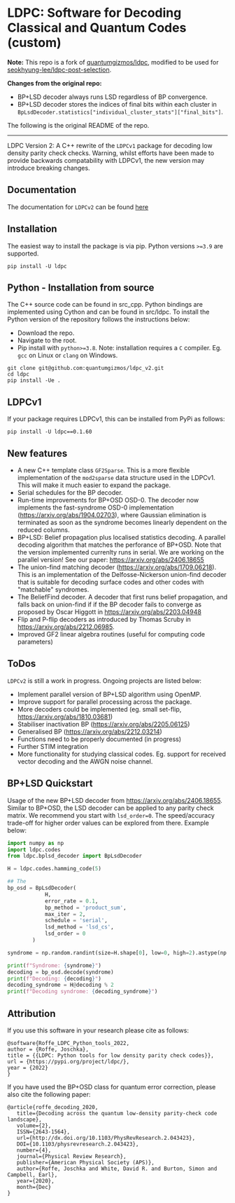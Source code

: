 # LDPC: Software for Decoding Classical and Quantum Codes (custom)

**Note:** This repo is a fork of [quantumgizmos/ldpc](https://github.com/quantumgizmos/ldpc), modified to be used for [seokhyung-lee/ldpc-post-selection](https://github.com/seokhyung-lee/ldpc-post-selection).

**Changes from the original repo:**
- BP+LSD decoder always runs LSD regardless of BP convergence.
- BP+LSD decoder stores the indices of final bits within each cluster in `BpLsdDecoder.statistics["individual_cluster_stats"]["final_bits"]`.

The following is the original README of the repo.

---

LDPC Version 2: A C++ rewrite of the `LDPCv1` package for decoding low density parity check checks.
Warning, whilst efforts have been made to provide backwards compatability with LDPCv1, the new version may introduce breaking changes.

## Documentation

The documentation for `LDPCv2` can be found [here](https://roffe.eu/software/ldpc)

## Installation

The easiest way to install the package is via pip. Python versions `>=3.9` are supported.

```pip install -U ldpc```

## Python - Installation from source

The C++ source code can be found in src_cpp. Python bindings are implemented using Cython and can be found in src/ldpc. To install the Python version of the repository follows the instructions below: 

- Download the repo.
- Navigate to the root.
- Pip install with `python>=3.8`.
Note: installation requires a `C` compiler. Eg. `gcc` on Linux or `clang` on Windows.

```
git clone git@github.com:quantumgizmos/ldpc_v2.git
cd ldpc
pip install -Ue .
```

## LDPCv1
If your package requires LDPCv1, this can be installed from PyPi as follows:

```pip install -U ldpc==0.1.60```

## New features

- A new C++ template class `GF2Sparse`. This is a more flexible implementation of the `mod2sparse` data structure used in the LDPCv1. This will make it much easier to expand the package.
- Serial schedules for the BP decoder.
- Run-time improvements for BP+OSD OSD-0. The decoder now implements the fast-syndrome OSD-0 implementation (https://arxiv.org/abs/1904.02703), where Gaussian elimination is terminated as soon as the syndrome becomes linearly dependent on the reduced columns.
- BP+LSD: Belief propagation plus localised statistics decoding. A parallel decoding algorithm that matches the perforance of BP+OSD. Note that the version implemented currenlty runs in serial. We are working on the parallel version! See our paper: https://arxiv.org/abs/2406.18655
- The union-find matching decoder (https://arxiv.org/abs/1709.06218). This is an implementation of the Delfosse-Nickerson union-find decoder that is suitable for decoding surface codes and other codes with "matchable" syndromes.
- The BeliefFind decoder. A decoder that first runs belief propagation, and falls back on union-find if if the BP decoder fails to converge as proposed by Oscar Higgott in https://arxiv.org/abs/2203.04948
- Flip and P-flip decoders as introduced by Thomas Scruby in https://arxiv.org/abs/2212.06985.
- Improved GF2 linear algebra routines (useful for computing code parameters)

## ToDos

`LDPCv2` is still a work in progress. Ongoing projects are listed below:
- Implement parallel version of BP+LSD algorithm using OpenMP.
- Improve support for parallel processing across the package.
- More decoders could be implemented (eg. small set-flip, https://arxiv.org/abs/1810.03681)
- Stabiliser inactivation BP (https://arxiv.org/abs/2205.06125)
- Generalised BP (https://arxiv.org/abs/2212.03214)
- Functions need to be properly documented (in progress)
- Further STIM integration
- More functionality for studying classical codes. Eg. support for received vector decoding and the AWGN noise channel.

## BP+LSD Quickstart

Usage of the new BP+LSD decoder from https://arxiv.org/abs/2406.18655. Similar to BP+OSD, the LSD decoder can be applied to any parity check matrix. We recommend you start with `lsd_order=0`. The speed/accuracy trade-off for higher order values can be explored from there. Example below:

```python
import numpy as np
import ldpc.codes
from ldpc.bplsd_decoder import BpLsdDecoder

H = ldpc.codes.hamming_code(5)

## The
bp_osd = BpLsdDecoder(
            H,
            error_rate = 0.1,
            bp_method = 'product_sum',
            max_iter = 2,
            schedule = 'serial',
            lsd_method = 'lsd_cs',
            lsd_order = 0
        )

syndrome = np.random.randint(size=H.shape[0], low=0, high=2).astype(np.uint8)

print(f"Syndrome: {syndrome}")
decoding = bp_osd.decode(syndrome)
print(f"Decoding: {decoding}")
decoding_syndrome = H@decoding % 2
print(f"Decoding syndrome: {decoding_syndrome}")
``` 

## Attribution

If you use this software in your research please cite as follows:

```
@software{Roffe_LDPC_Python_tools_2022,
author = {Roffe, Joschka},
title = {{LDPC: Python tools for low density parity check codes}},
url = {https://pypi.org/project/ldpc/},
year = {2022}
}
```

If you have used the BP+OSD class for quantum error correction, please also cite the following paper:

```
@article{roffe_decoding_2020,
   title={Decoding across the quantum low-density parity-check code landscape},
   volume={2},
   ISSN={2643-1564},
   url={http://dx.doi.org/10.1103/PhysRevResearch.2.043423},
   DOI={10.1103/physrevresearch.2.043423},
   number={4},
   journal={Physical Review Research},
   publisher={American Physical Society (APS)},
   author={Roffe, Joschka and White, David R. and Burton, Simon and Campbell, Earl},
   year={2020},
   month={Dec}
}
```
